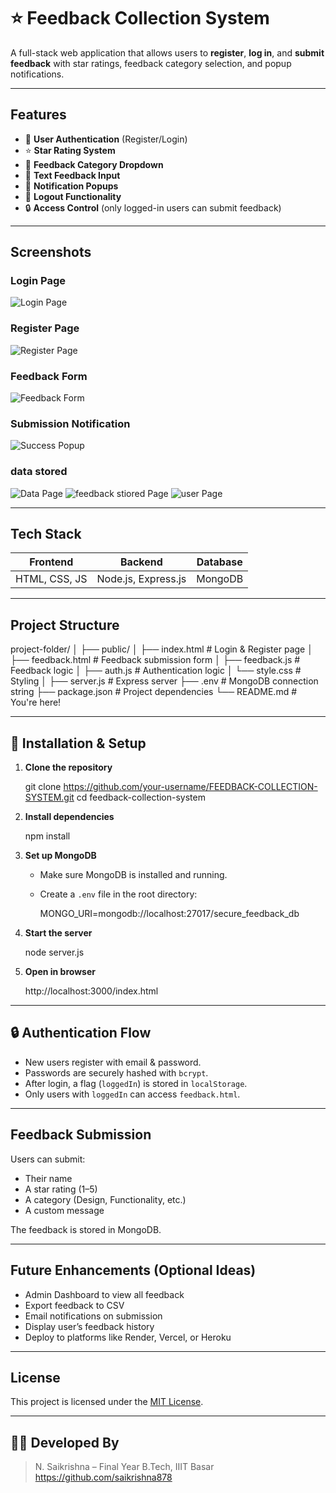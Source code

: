 # ⭐ Feedback Collection System

A full-stack web application that allows users to **register**, **log in**, and **submit feedback** with star ratings, feedback category selection, and popup notifications.

---

## Features

* 🔐 **User Authentication** (Register/Login)
* ⭐ **Star Rating System**
* 📂 **Feedback Category Dropdown**
* 💬 **Text Feedback Input**
* 🔔 **Notification Popups**
* 🚪 **Logout Functionality**
* 🔒 **Access Control** (only logged-in users can submit feedback)

---

##  Screenshots

### Login Page
![Login Page](login.png)


### Register Page
![Register Page](register.png)

### Feedback Form
![Feedback Form](feedback.png)

###  Submission Notification
![Success Popup](notify.png)


###  data stored
![Data Page](data.png)
![feedback stiored Page](datafeedback.png)
![user Page](userdata.png)

---

## Tech Stack

| Frontend      | Backend             | Database |
| ------------- | ------------------- | -------- |
| HTML, CSS, JS | Node.js, Express.js | MongoDB  |

---

##  Project Structure


project-folder/
│
├── public/
│   ├── index.html        # Login & Register page
│   ├── feedback.html     # Feedback submission form
│   ├── feedback.js       # Feedback logic
│   ├── auth.js           # Authentication logic
│   └── style.css         # Styling
│
├── server.js             # Express server
├── .env                  # MongoDB connection string
├── package.json          # Project dependencies
└── README.md             # You're here!


---

## 🔧 Installation & Setup

1. **Clone the repository**


   git clone https://github.com/your-username/FEEDBACK-COLLECTION-SYSTEM.git
   cd feedback-collection-system
   

2. **Install dependencies**

   
   npm install
  

3. **Set up MongoDB**

   * Make sure MongoDB is installed and running.
   * Create a `.env` file in the root directory:

   
     MONGO_URI=mongodb://localhost:27017/secure_feedback_db
    

4. **Start the server**

   
   node server.js
  

5. **Open in browser**

   
   http://localhost:3000/index.html


---

## 🔒 Authentication Flow

* New users register with email & password.
* Passwords are securely hashed with `bcrypt`.
* After login, a flag (`loggedIn`) is stored in `localStorage`.
* Only users with `loggedIn` can access `feedback.html`.

---

##  Feedback Submission

Users can submit:

* Their name
* A star rating (1–5)
* A category (Design, Functionality, etc.)
* A custom message

The feedback is stored in MongoDB.

---

##  Future Enhancements (Optional Ideas)

* Admin Dashboard to view all feedback
* Export feedback to CSV
* Email notifications on submission
* Display user’s feedback history
* Deploy to platforms like Render, Vercel, or Heroku

---

##  License

This project is licensed under the [MIT License](LICENSE).

---

## 👨‍💻 Developed By

> N. Saikrishna – Final Year B.Tech, IIIT Basar
https://github.com/saikrishna878
